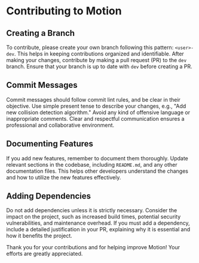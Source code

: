 # Contributing to Motion

## Creating a Branch

To contribute, please create your own branch following this pattern: `<user>-dev`. This helps in keeping contributions organized and identifiable. After making your changes, contribute by making a pull request (PR) to the `dev` branch. Ensure that your branch is up to date with `dev` before creating a PR.

## Commit Messages

Commit messages should follow commit lint rules, and be clear in their objective. Use simple present tense to describe your changes, e.g., "Add new collision detection algorithm." Avoid any kind of offensive language or inappropriate comments. Clear and respectful communication ensures a professional and collaborative environment.

## Documenting Features

If you add new features, remember to document them thoroughly. Update relevant sections in the codebase, including `README.md`, and any other documentation files. This helps other developers understand the changes and how to utilize the new features effectively.

## Adding Dependencies

Do not add dependencies unless it is strictly necessary. Consider the impact on the project, such as increased build times, potential security vulnerabilities, and maintenance overhead. If you must add a dependency, include a detailed justification in your PR, explaining why it is essential and how it benefits the project.

Thank you for your contributions and for helping improve Motion! Your efforts are greatly appreciated.
